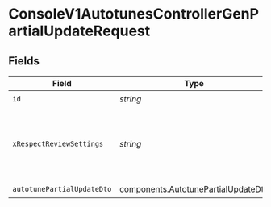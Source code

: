 # ConsoleV1AutotunesControllerGenPartialUpdateRequest


## Fields

| Field                                                                                      | Type                                                                                       | Required                                                                                   | Description                                                                                |
| ------------------------------------------------------------------------------------------ | ------------------------------------------------------------------------------------------ | ------------------------------------------------------------------------------------------ | ------------------------------------------------------------------------------------------ |
| `id`                                                                                       | *string*                                                                                   | :heavy_check_mark:                                                                         | id                                                                                         |
| `xRespectReviewSettings`                                                                   | *string*                                                                                   | :heavy_minus_sign:                                                                         | Optional header to respect review settings for mutation endpoints.                         |
| `autotunePartialUpdateDto`                                                                 | [components.AutotunePartialUpdateDto](../../models/components/autotunepartialupdatedto.md) | :heavy_check_mark:                                                                         | N/A                                                                                        |